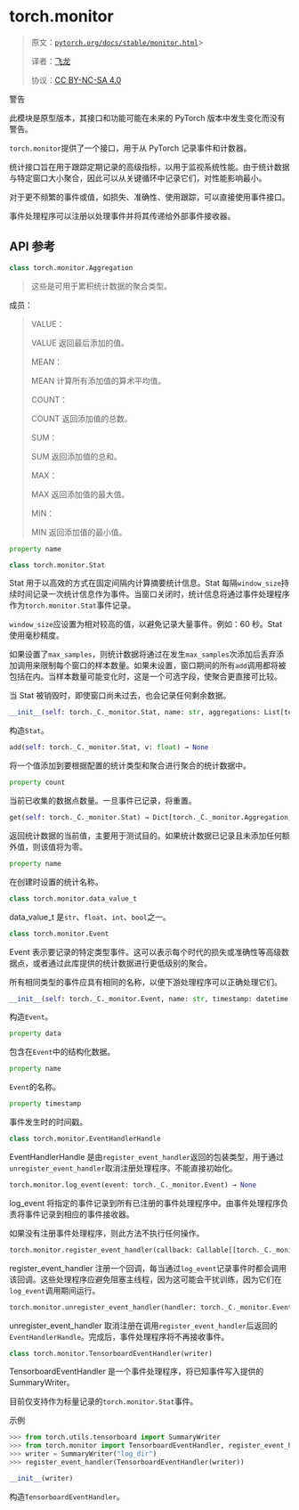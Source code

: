 # torch.monitor

> 原文：[`pytorch.org/docs/stable/monitor.html`](https://pytorch.org/docs/stable/monitor.html)> 
>
> 译者：[飞龙](https://github.com/wizardforcel)
>
> 协议：[CC BY-NC-SA 4.0](http://creativecommons.org/licenses/by-nc-sa/4.0/)


警告

此模块是原型版本，其接口和功能可能在未来的 PyTorch 版本中发生变化而没有警告。

`torch.monitor`提供了一个接口，用于从 PyTorch 记录事件和计数器。

统计接口旨在用于跟踪定期记录的高级指标，以用于监视系统性能。由于统计数据与特定窗口大小聚合，因此可以从关键循环中记录它们，对性能影响最小。

对于更不频繁的事件或值，如损失、准确性、使用跟踪，可以直接使用事件接口。

事件处理程序可以注册以处理事件并将其传递给外部事件接收器。

## API 参考

```py
class torch.monitor.Aggregation
```

> 这些是可用于累积统计数据的聚合类型。

成员：

> VALUE：
> 
> VALUE 返回最后添加的值。
> 
> MEAN：
> 
> MEAN 计算所有添加值的算术平均值。
> 
> COUNT：
> 
> COUNT 返回添加值的总数。
> 
> SUM：
> 
> SUM 返回添加值的总和。
> 
> MAX：
> 
> MAX 返回添加值的最大值。
> 
> MIN：
> 
> MIN 返回添加值的最小值。

```py
property name
```

```py
class torch.monitor.Stat
```

Stat 用于以高效的方式在固定间隔内计算摘要统计信息。Stat 每隔`window_size`持续时间记录一次统计信息作为事件。当窗口关闭时，统计信息将通过事件处理程序作为`torch.monitor.Stat`事件记录。

`window_size`应设置为相对较高的值，以避免记录大量事件。例如：60 秒。Stat 使用毫秒精度。

如果设置了`max_samples`，则统计数据将通过在发生`max_samples`次添加后丢弃添加调用来限制每个窗口的样本数量。如果未设置，窗口期间的所有`add`调用都将被包括在内。当样本数量可能变化时，这是一个可选字段，使聚合更直接可比较。

当 Stat 被销毁时，即使窗口尚未过去，也会记录任何剩余数据。

```py
__init__(self: torch._C._monitor.Stat, name: str, aggregations: List[torch._C._monitor.Aggregation], window_size: datetime.timedelta, max_samples: int = 9223372036854775807) → None
```

构造`Stat`。

```py
add(self: torch._C._monitor.Stat, v: float) → None
```

将一个值添加到要根据配置的统计类型和聚合进行聚合的统计数据中。

```py
property count
```

当前已收集的数据点数量。一旦事件已记录，将重置。

```py
get(self: torch._C._monitor.Stat) → Dict[torch._C._monitor.Aggregation, float]
```

返回统计数据的当前值，主要用于测试目的。如果统计数据已记录且未添加任何额外值，则该值将为零。

```py
property name
```

在创建时设置的统计名称。

```py
class torch.monitor.data_value_t
```

data_value_t 是`str`、`float`、`int`、`bool`之一。

```py
class torch.monitor.Event
```

Event 表示要记录的特定类型事件。这可以表示每个时代的损失或准确性等高级数据点，或者通过此库提供的统计数据进行更低级别的聚合。

所有相同类型的事件应具有相同的名称，以便下游处理程序可以正确处理它们。

```py
__init__(self: torch._C._monitor.Event, name: str, timestamp: datetime.datetime, data: Dict[str, data_value_t]) → None
```

构造`Event`。

```py
property data
```

包含在`Event`中的结构化数据。

```py
property name
```

`Event`的名称。

```py
property timestamp
```

事件发生时的时间戳。

```py
class torch.monitor.EventHandlerHandle
```

EventHandlerHandle 是由`register_event_handler`返回的包装类型，用于通过`unregister_event_handler`取消注册处理程序。不能直接初始化。

```py
torch.monitor.log_event(event: torch._C._monitor.Event) → None
```

log_event 将指定的事件记录到所有已注册的事件处理程序中。由事件处理程序负责将事件记录到相应的事件接收器。

如果没有注册事件处理程序，则此方法不执行任何操作。

```py
torch.monitor.register_event_handler(callback: Callable[[torch._C._monitor.Event], None]) → torch._C._monitor.EventHandlerHandle
```

register_event_handler 注册一个回调，每当通过`log_event`记录事件时都会调用该回调。这些处理程序应避免阻塞主线程，因为这可能会干扰训练，因为它们在`log_event`调用期间运行。

```py
torch.monitor.unregister_event_handler(handler: torch._C._monitor.EventHandlerHandle) → None
```

unregister_event_handler 取消注册在调用`register_event_handler`后返回的`EventHandlerHandle`。完成后，事件处理程序将不再接收事件。

```py
class torch.monitor.TensorboardEventHandler(writer)
```

TensorboardEventHandler 是一个事件处理程序，将已知事件写入提供的 SummaryWriter。

目前仅支持作为标量记录的`torch.monitor.Stat`事件。

示例

```py
>>> from torch.utils.tensorboard import SummaryWriter
>>> from torch.monitor import TensorboardEventHandler, register_event_handler
>>> writer = SummaryWriter("log_dir")
>>> register_event_handler(TensorboardEventHandler(writer)) 
```

```py
__init__(writer)
```

构造`TensorboardEventHandler`。
